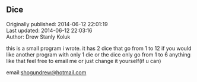 ## Dice  
Originally published: 2014-06-12 22:01:19  
Last updated: 2014-06-12 22:03:16  
Author: Drew Stanly Koluk  
  
this is a small program i wrote. it has 2 dice that go from 1 to 12 if you would like another program with only 1 die or the dice only go from 1 to 6 anything like that feel free to email me or just change it yourself(if u can)

email:shogundrew@hotmail.com 